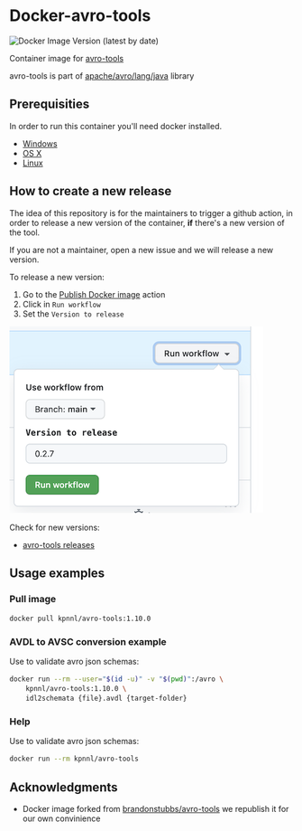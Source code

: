 # Docker-avro-tools

![Docker Image Version (latest by date)](https://img.shields.io/docker/v/kpnnl/avro-tools?label=latest%20version)

Container image for [avro-tools](https://avro.apache.org/docs/1.11.1/getting-started-java/#serializing-and-deserializing-with-code-generation)

avro-tools is part of [apache/avro/lang/java](https://github.com/apache/avro/tree/master/lang/java) library

## Prerequisities

In order to run this container you'll need docker installed.

* [Windows](https://docs.docker.com/windows/started)
* [OS X](https://docs.docker.com/mac/started/)
* [Linux](https://docs.docker.com/linux/started/)

## How to create a new release

The idea of this repository is for the maintainers to trigger a github action,
in order to release a new version of the container, **if** there's a new version of the tool.

If you are not a maintainer, open a new issue and we will release a new version.

To release a new version:

1. Go to the [Publish Docker image](https://github.com/kpn/docker-avro-tools/actions/workflows/publish-container.yml) action
1. Click in `Run workflow`
1. Set the `Version to release`

![Input action example](/docs/img/version-to-release.png)

Check for new versions:

- [avro-tools releases](https://github.com/apache/avro/releases)

## Usage examples

### Pull image

```sh
docker pull kpnnl/avro-tools:1.10.0
```

### AVDL to AVSC conversion example

Use to validate avro json schemas:

```sh
docker run --rm --user="$(id -u)" -v "$(pwd)":/avro \
    kpnnl/avro-tools:1.10.0 \
    idl2schemata {file}.avdl {target-folder}
```

### Help

Use to validate avro json schemas:

```sh
docker run --rm kpnnl/avro-tools
```

## Acknowledgments

* Docker image forked from [brandonstubbs/avro-tools](https://github.com/brandonstubbs/docker-avro-tools)
we republish it for our own convinience
